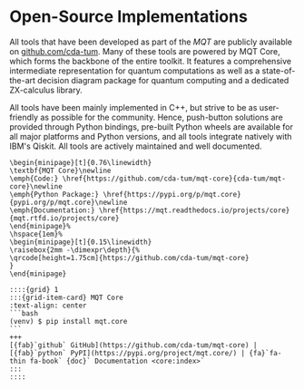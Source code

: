 # Open-Source Implementations

All tools that have been developed as part of the _MQT_ are publicly available on [github.com/cda-tum](https://github.com/cda-tum}{github.com/cda-tum).
Many of these tools are powered by MQT Core, which forms the backbone of the entire toolkit.
It features a comprehensive intermediate representation for quantum computations as well as a state-of-the-art decision diagram package for quantum computing and a dedicated ZX-calculus library.

All tools have been mainly implemented in C++, but strive to be as user-friendly as possible for the community.
Hence, push-button solutions are provided through Python bindings, pre-built Python wheels are available for all major platforms and Python versions, and all tools integrate natively with IBM's Qiskit.
All tools are actively maintained and well documented.

```{raw} latex
\begin{minipage}[t]{0.76\linewidth}
\textbf{MQT Core}\newline
\emph{Code:} \href{https://github.com/cda-tum/mqt-core}{cda-tum/mqt-core}\newline
\emph{Python Package:} \href{https://pypi.org/p/mqt.core}{pypi.org/p/mqt.core}\newline
\emph{Documentation:} \href{https://mqt.readthedocs.io/projects/core}{mqt.rtfd.io/projects/core}
\end{minipage}%
\hspace{1em}%
\begin{minipage}[t]{0.15\linewidth}
\raisebox{2mm -\dimexpr\depth}{%
\qrcode[height=1.75cm]{https://github.com/cda-tum/mqt-core}
}
\end{minipage}
```

````{only} html
::::{grid} 1
:::{grid-item-card} MQT Core
:text-align: center
```bash
(venv) $ pip install mqt.core
```
+++
[{fab}`github` GitHub](https://github.com/cda-tum/mqt-core) | [{fab}`python` PyPI](https://pypi.org/project/mqt.core/) | {fa}`fa-thin fa-book` {doc}` Documentation <core:index>`
:::
::::
````

